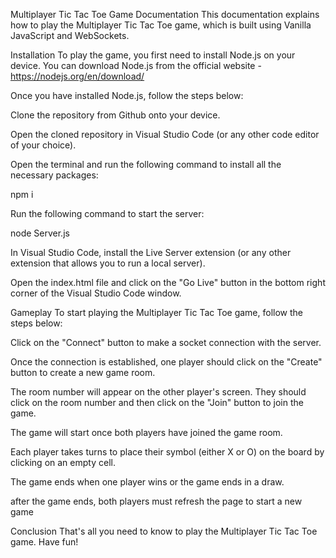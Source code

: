 Multiplayer Tic Tac Toe Game Documentation
This documentation explains how to play the Multiplayer Tic Tac Toe game, which is built using Vanilla JavaScript and WebSockets.

Installation
To play the game, you first need to install Node.js on your device. You can download Node.js from the official website - https://nodejs.org/en/download/

Once you have installed Node.js, follow the steps below:

Clone the repository from Github onto your device.

Open the cloned repository in Visual Studio Code (or any other code editor of your choice).

Open the terminal and run the following command to install all the necessary packages:

npm i

Run the following command to start the server:

node Server.js

In Visual Studio Code, install the Live Server extension (or any other extension that allows you to run a local server).

Open the index.html file and click on the "Go Live" button in the bottom right corner of the Visual Studio Code window.

Gameplay
To start playing the Multiplayer Tic Tac Toe game, follow the steps below:

Click on the "Connect" button to make a socket connection with the server.

Once the connection is established, one player should click on the "Create" button to create a new game room.

The room number will appear on the other player's screen. They should click on the room number and then click on the "Join" button to join the game.

The game will start once both players have joined the game room.

Each player takes turns to place their symbol (either X or O) on the board by clicking on an empty cell.

The game ends when one player wins or the game ends in a draw.

after the game ends, both players must refresh the page to start a new game

Conclusion
That's all you need to know to play the Multiplayer Tic Tac Toe game. Have fun!
